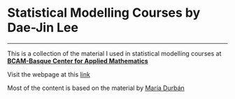 # Statistical Modelling Courses by Dae-Jin Lee  
-----------------------------------------------------------------------------------

This is a collection of the material I used in statistical modelling courses at [**BCAM-Basque Center for Applied Mathematics**](http://www.bcamath.org)



Visit the webpage at this [link](http://idaejin.github.io/bcam-courses/)


Most of the content is based on the material by [María Durbán](https://sites.google.com/site/durbanuc3m/home)
